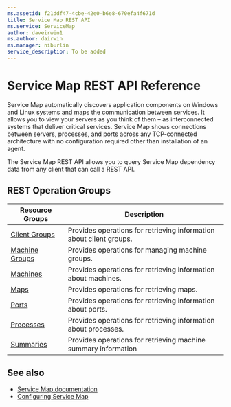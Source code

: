 ```yaml
---
ms.assetid: f21ddf47-4cbe-42e0-b6e8-670efa4f671d
title: Service Map REST API
ms.service: ServiceMap
author: daveirwin1
ms.author: dairwin
ms.manager: niburlin
service_description: To be added
---
```



# Service Map REST API Reference

Service Map automatically discovers application components on Windows and Linux systems and maps the communication between services. It allows you to view your servers as you think of them – as interconnected systems that deliver critical services.  Service Map shows connections between servers, processes, and ports across any TCP-connected architecture with no configuration required other than installation of an agent.

The Service Map REST API allows you to query Service Map dependency data from any client that can call a REST API.

## REST Operation Groups

| Resource Groups                    | Description                                                          |
|------------------------------------|----------------------------------------------------------------------|
| [Client Groups](./clientgroups)    | Provides operations for retrieving information about client groups.  |
| [Machine Groups](./machinegroups)  | Provides operations for managing machine groups.                     |
| [Machines](./machines)             | Provides operations for retrieving information about machines.       |
| [Maps](./maps)                     | Provides operations for retrieving maps.                             |
| [Ports](./ports)                   | Provides operations for retrieving information about ports.          |
| [Processes](./processes)           | Provides operations for retrieving information about processes.      |
| [Summaries](./summaries)           | Provides operations for retrieving machine summary information       |


## See also

- [Service Map documentation](https://docs.microsoft.com/azure/operations-management-suite/operations-management-suite-service-map)
- [Configuring Service Map](https://docs.microsoft.com/azure/operations-management-suite/operations-management-suite-service-map-configure)

